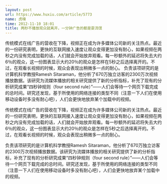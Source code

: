 ```yaml
---
layout: post
url: https://www.huxiu.com/article/5773
name: 虎嗅
time: 2012-11-10 18:01
title: 两秒不播放观众就离开，一分钟广告的都是耍流氓
---
```

传统模式在线广告的营收在下降，视频正在成为许多媒体公司新的关注热点。最近的一份研究表明，更快的互联网接入速度让观众变得更加没有耐心，如果视频在两秒之内没有完成加载的话，人们就会开始放弃观看。每一秒额外的延迟将失去大约6％的观众，这一份图表显示大约20％的观众是怎样在5秒之后选择离开的。不过，在观看长视频的时候，观众会表现出稍微多一点的耐心。 负责该项研究的是计算机科学教授Ramesh Sitaraman，他分析了670万独立访客的2300万次视频播放数据。该研究为流媒体播放的相关研究提供了新的分析指标，补充了现有的分析研究成果“四秒钟规则（four second rule）”——人们会等待一个网页下载完成的总时间。研究还发现，基于所使用的网络连接的类型不同（注意一下人们在使用移动设备时多没有耐心吧），人们会更快地放弃某个加载中的视频。

传统模式在线广告的营收在下降，视频正在成为许多媒体公司新的关注热点。最近的一份研究表明，更快的互联网接入速度让观众变得更加没有耐心，如果视频在两秒之内没有完成加载的话，人们就会开始放弃观看。每一秒额外的延迟将失去大约6％的观众，这一份图表显示大约20％的观众是怎样在5秒之后选择离开的。不过，在观看长视频的时候，观众会表现出稍微多一点的耐心。

负责该项研究的是计算机科学教授Ramesh Sitaraman，他分析了670万独立访客的2300万次视频播放数据。该研究为流媒体播放的相关研究提供了新的分析指标，补充了现有的分析研究成果“四秒钟规则（four second rule）”——人们会等待一个网页下载完成的总时间。研究还发现，基于所使用的网络连接的类型不同（注意一下人们在使用移动设备时多没有耐心吧），人们会更快地放弃某个加载中的视频。

